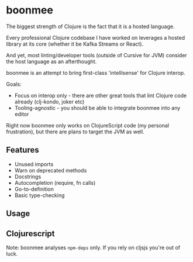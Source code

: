 # boonmee

The biggest strength of Clojure is the fact that it is a hosted language.

Every professional Clojure codebase I have worked on leverages a hosted library at its core (whether it be Kafka Streams or React). 

And yet, most linting/developer tools (outside of Cursive for JVM) consider the host language as an afterthought.

boonmee is an attempt to bring first-class 'intellisense' for Clojure interop.

Goals:

* Focus on interop only - there are other great tools that lint Clojure code already (clj-kondo, joker etc)
* Tooling-agnostic - you should be able to integrate boonmee into any editor

Right now boonmee only works on ClojureScript code (my personal frustration), but there are plans to target the JVM as well.

## Features

* Unused imports
* Warn on deprecated methods
* Docstrings
* Autocompletion (require, fn calls)
* Go-to-definition
* Basic type-checking

## Usage



## Clojurescript 

Note: boonmee analyses `npm-deps` only. If you rely on cljsjs you're out of luck.



